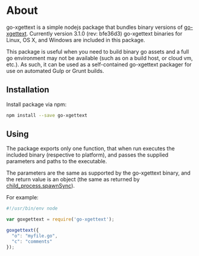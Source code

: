 # About #

go-xgettext is a simple nodejs package that bundles binary versions of
[go-xgettext](https://github.com/gosexy/gettext). Currently version 3.1.0
(rev: bfe36d3) go-xgettext binaries for Linux, OS X, and Windows are included
in this package.

This package is useful when you need to build binary go assets and a full go
environment may not be available (such as on a build host, or cloud vm, etc.).
As such, it can be used as a self-contained go-xgettext packager for use on
automated Gulp or Grunt builds.

## Installation ##

Install package via npm:

```bash
npm install --save go-xgettext
```

## Using ##

The package exports only one function, that when run executes the included
binary (respective to platform), and passes the supplied parameters and paths
to the executable.

The parameters are the same as supported by the go-xgettext binary, and the
return value is an object (the same as returned by
[child\_process.spawnSync](https://nodejs.org/api/child_process.html#child_process_child_process_spawnsync_command_args_options)).

For example:
```javascript
#!/usr/bin/env node

var goxgettext = require('go-xgettext');

goxgettext({
  "o": "myfile.go",
  "c": "comments"
});
```
